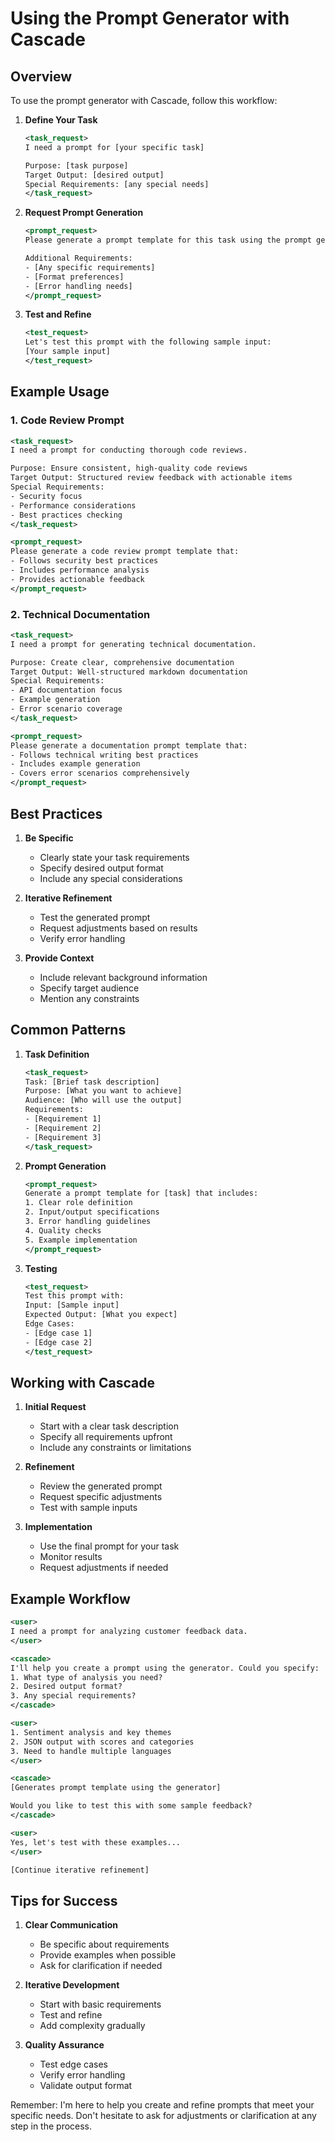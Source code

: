 # Using the Prompt Generator with Cascade

## Overview

To use the prompt generator with Cascade, follow this workflow:

1. **Define Your Task**
   ```xml
   <task_request>
   I need a prompt for [your specific task]
   
   Purpose: [task purpose]
   Target Output: [desired output]
   Special Requirements: [any special needs]
   </task_request>
   ```

2. **Request Prompt Generation**
   ```xml
   <prompt_request>
   Please generate a prompt template for this task using the prompt generator format.
   
   Additional Requirements:
   - [Any specific requirements]
   - [Format preferences]
   - [Error handling needs]
   </prompt_request>
   ```

3. **Test and Refine**
   ```xml
   <test_request>
   Let's test this prompt with the following sample input:
   [Your sample input]
   </test_request>
   ```

## Example Usage

### 1. Code Review Prompt

```xml
<task_request>
I need a prompt for conducting thorough code reviews.

Purpose: Ensure consistent, high-quality code reviews
Target Output: Structured review feedback with actionable items
Special Requirements:
- Security focus
- Performance considerations
- Best practices checking
</task_request>

<prompt_request>
Please generate a code review prompt template that:
- Follows security best practices
- Includes performance analysis
- Provides actionable feedback
</prompt_request>
```

### 2. Technical Documentation

```xml
<task_request>
I need a prompt for generating technical documentation.

Purpose: Create clear, comprehensive documentation
Target Output: Well-structured markdown documentation
Special Requirements:
- API documentation focus
- Example generation
- Error scenario coverage
</task_request>

<prompt_request>
Please generate a documentation prompt template that:
- Follows technical writing best practices
- Includes example generation
- Covers error scenarios comprehensively
</prompt_request>
```

## Best Practices

1. **Be Specific**
   - Clearly state your task requirements
   - Specify desired output format
   - Include any special considerations

2. **Iterative Refinement**
   - Test the generated prompt
   - Request adjustments based on results
   - Verify error handling

3. **Provide Context**
   - Include relevant background information
   - Specify target audience
   - Mention any constraints

## Common Patterns

1. **Task Definition**
   ```xml
   <task_request>
   Task: [Brief task description]
   Purpose: [What you want to achieve]
   Audience: [Who will use the output]
   Requirements:
   - [Requirement 1]
   - [Requirement 2]
   - [Requirement 3]
   </task_request>
   ```

2. **Prompt Generation**
   ```xml
   <prompt_request>
   Generate a prompt template for [task] that includes:
   1. Clear role definition
   2. Input/output specifications
   3. Error handling guidelines
   4. Quality checks
   5. Example implementation
   </prompt_request>
   ```

3. **Testing**
   ```xml
   <test_request>
   Test this prompt with:
   Input: [Sample input]
   Expected Output: [What you expect]
   Edge Cases:
   - [Edge case 1]
   - [Edge case 2]
   </test_request>
   ```

## Working with Cascade

1. **Initial Request**
   - Start with a clear task description
   - Specify all requirements upfront
   - Include any constraints or limitations

2. **Refinement**
   - Review the generated prompt
   - Request specific adjustments
   - Test with sample inputs

3. **Implementation**
   - Use the final prompt for your task
   - Monitor results
   - Request adjustments if needed

## Example Workflow

```xml
<user>
I need a prompt for analyzing customer feedback data.
</user>

<cascade>
I'll help you create a prompt using the generator. Could you specify:
1. What type of analysis you need?
2. Desired output format?
3. Any special requirements?
</cascade>

<user>
1. Sentiment analysis and key themes
2. JSON output with scores and categories
3. Need to handle multiple languages
</user>

<cascade>
[Generates prompt template using the generator]

Would you like to test this with some sample feedback?
</cascade>

<user>
Yes, let's test with these examples...
</user>

[Continue iterative refinement]
```

## Tips for Success

1. **Clear Communication**
   - Be specific about requirements
   - Provide examples when possible
   - Ask for clarification if needed

2. **Iterative Development**
   - Start with basic requirements
   - Test and refine
   - Add complexity gradually

3. **Quality Assurance**
   - Test edge cases
   - Verify error handling
   - Validate output format

Remember: I'm here to help you create and refine prompts that meet your specific needs. Don't hesitate to ask for adjustments or clarification at any step in the process.
